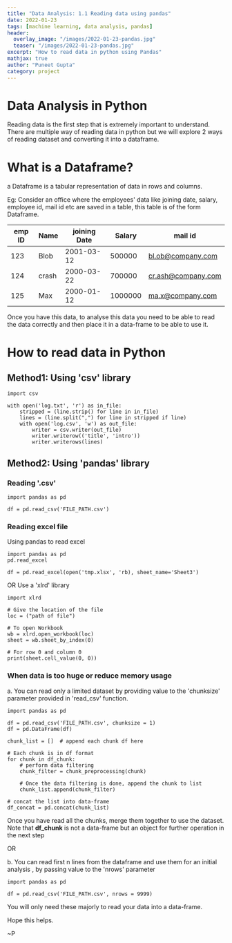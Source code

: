 ```yaml
---
title: "Data Analysis: 1.1 Reading data using pandas"
date: 2022-01-23
tags: [machine learning, data analysis, pandas]
header:
  overlay_image: "/images/2022-01-23-pandas.jpg"
  teaser: "/images/2022-01-23-pandas.jpg"
excerpt: "How to read data in python using Pandas"
mathjax: true
author: "Puneet Gupta"
category: project
---
```


# Data Analysis in Python
Reading data is the first step that is extremely important to understand. There are multiple way of reading data in python but we will explore 2 ways of reading dataset and converting it into a dataframe.

# What is a Dataframe?

a Dataframe is a tabular representation of data in rows and columns.

Eg: Consider an office where the employees' data like joining date, salary, employee id, mail id etc are saved in a table, this table is of the form Dataframe.

| emp ID | Name | joining Date | Salary | mail id |
| --- | --- | --- | --- | --- |
| 123 | Blob | 2001-03-12 | 500000 | bl.ob@company.com |
| 124 | crash | 2000-03-22 | 700000 | cr.ash@company.com |
| 125 | Max | 2000-01-12 | 1000000 | ma.x@company.com |

Once you have this data, to analyse this data you need to be able to read the data correctly and then place it in a data-frame to be able to use it.

# How to read data in Python

## Method1: Using 'csv' library

```
import csv
​
with open('log.txt', 'r') as in_file:
    stripped = (line.strip() for line in in_file)
    lines = (line.split(",") for line in stripped if line)
    with open('log.csv', 'w') as out_file:
        writer = csv.writer(out_file)
        writer.writerow(('title', 'intro'))
        writer.writerows(lines)
```

## Method2: Using 'pandas' library

### Reading '.csv'

```
import pandas as pd

df = pd.read_csv('FILE_PATH.csv')
```

### Reading excel file

Using pandas to read excel
```
import pandas as pd
pd.read_excel

df = pd.read_excel(open('tmp.xlsx', 'rb), sheet_name='Sheet3')  
```

OR
Use a 'xlrd' library

```
import xlrd

# Give the location of the file
loc = ("path of file")

# To open Workbook
wb = xlrd.open_workbook(loc)
sheet = wb.sheet_by_index(0)

# For row 0 and column 0
print(sheet.cell_value(0, 0))
```

### When data is too huge or reduce memory usage

a. You can read only a limited dataset by providing value to the 'chunksize' parameter provided in 'read_csv' function.

```
import pandas as pd

df = pd.read_csv('FILE_PATH.csv', chunksize = 1)
df = pd.DataFrame(df)

chunk_list = []  # append each chunk df here

# Each chunk is in df format
for chunk in df_chunk:  
    # perform data filtering
    chunk_filter = chunk_preprocessing(chunk)

    # Once the data filtering is done, append the chunk to list
    chunk_list.append(chunk_filter)

# concat the list into data-frame
df_concat = pd.concat(chunk_list)
```
Once you have read all the chunks, merge them together to use the dataset. Note that **df_chunk** is not a data-frame but an object for further operation in the next step

OR

b. You can read first n lines from the dataframe and use them for an initial analysis , by passing value to the 'nrows' parameter

```
import pandas as pd

df = pd.read_csv('FILE_PATH.csv', nrows = 9999)
```

You will only need these majorly to read your data into a data-frame.

Hope this helps.

~P
